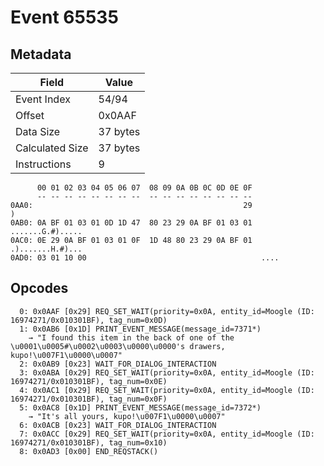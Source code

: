 # Event 65535

## Metadata

| Field           | Value    |
|-----------------|----------|
| Event Index     | 54/94    |
| Offset          | 0x0AAF   |
| Data Size       | 37 bytes |
| Calculated Size | 37 bytes |
| Instructions    | 9        |

```
      00 01 02 03 04 05 06 07  08 09 0A 0B 0C 0D 0E 0F
      -- -- -- -- -- -- -- --  -- -- -- -- -- -- -- --
0AA0:                                               29                 )
0AB0: 0A BF 01 03 01 0D 1D 47  80 23 29 0A BF 01 03 01  .......G.#).....
0AC0: 0E 29 0A BF 01 03 01 0F  1D 48 80 23 29 0A BF 01  .).......H.#)...
0AD0: 03 01 10 00                                       ....            
```

## Opcodes

```
  0: 0x0AAF [0x29] REQ_SET_WAIT(priority=0x0A, entity_id=Moogle (ID: 16974271/0x010301BF), tag_num=0x0D)
  1: 0x0AB6 [0x1D] PRINT_EVENT_MESSAGE(message_id=7371*)
    → "I found this item in the back of one of the \u0001\u0005#\u0002\u0003\u0000\u0000's drawers, kupo!\u007F1\u0000\u0007"
  2: 0x0AB9 [0x23] WAIT_FOR_DIALOG_INTERACTION
  3: 0x0ABA [0x29] REQ_SET_WAIT(priority=0x0A, entity_id=Moogle (ID: 16974271/0x010301BF), tag_num=0x0E)
  4: 0x0AC1 [0x29] REQ_SET_WAIT(priority=0x0A, entity_id=Moogle (ID: 16974271/0x010301BF), tag_num=0x0F)
  5: 0x0AC8 [0x1D] PRINT_EVENT_MESSAGE(message_id=7372*)
    → "It's all yours, kupo!\u007F1\u0000\u0007"
  6: 0x0ACB [0x23] WAIT_FOR_DIALOG_INTERACTION
  7: 0x0ACC [0x29] REQ_SET_WAIT(priority=0x0A, entity_id=Moogle (ID: 16974271/0x010301BF), tag_num=0x10)
  8: 0x0AD3 [0x00] END_REQSTACK()
```

